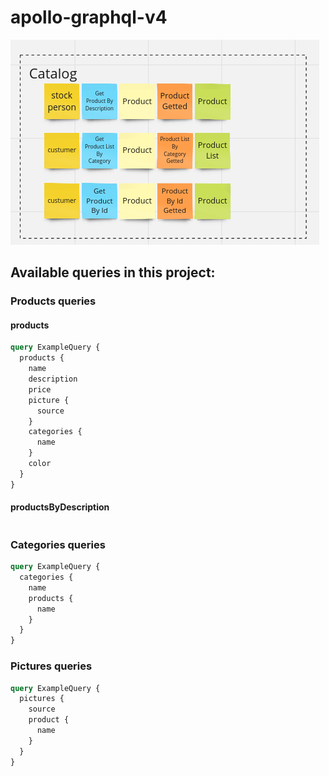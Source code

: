 # apollo-graphql-v4

![catalog's context](src/assets/Catalog.png)

## Available queries in this project:

### Products queries
#### products
```graphql
query ExampleQuery {
  products {
    name
    description
    price
    picture {
      source
    }
    categories {
      name
    }
    color
  }
}
```
#### productsByDescription
```graphql


```
### Categories queries

```graphql
query ExampleQuery {
  categories {
    name
    products {
      name      
    }
  }
}
```
### Pictures queries
```graphql
query ExampleQuery {
  pictures {
    source
    product {
      name
    }
  }
}
```




